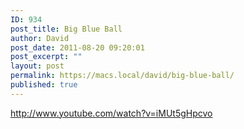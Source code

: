 ```yaml
---
ID: 934
post_title: Big Blue Ball
author: David
post_date: 2011-08-20 09:20:01
post_excerpt: ""
layout: post
permalink: https://macs.local/david/big-blue-ball/
published: true
---
```

http://www.youtube.com/watch?v=iMUt5gHpcvo